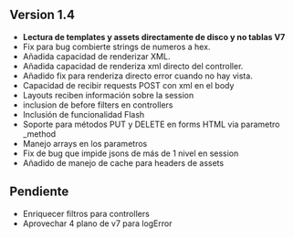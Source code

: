## Version 1.4

* **Lectura de templates y assets directamente de disco y no tablas V7**
* Fix para bug combierte strings de numeros a hex.
* Añadida capacidad de renderizar XML.
* Añadida capacidad de renderiza xml directo del controller.
* Añadido fix para renderiza directo error cuando no hay vista.
* Capacidad de recibir requests POST con xml en el body
* Layouts reciben información sobre la session
* inclusion de before filters en controllers
* Inclusión de funcionalidad Flash
* Soporte para métodos PUT y DELETE en forms HTML via parametro _method
* Manejo arrays en los parametros
* Fix de bug que impide jsons de más de 1 nivel en session
* Añadido de manejo de cache para headers de assets

## Pendiente

* Enriquecer filtros para controllers
* Aprovechar 4 plano de v7 para logError
